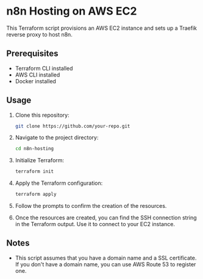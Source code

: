 # n8n Hosting on AWS EC2

This Terraform script provisions an AWS EC2 instance and sets up a Traefik reverse proxy to host n8n.

## Prerequisites

- Terraform CLI installed
- AWS CLI installed
- Docker installed

## Usage

1. Clone this repository:
   ```bash
   git clone https://github.com/your-repo.git
   ```

2. Navigate to the project directory:
   ```bash
   cd n8n-hosting
   ```

3. Initialize Terraform:
   ```bash
   terraform init
   ```

4. Apply the Terraform configuration:
   ```bash
   terraform apply
   ```

5. Follow the prompts to confirm the creation of the resources.

6. Once the resources are created, you can find the SSH connection string in the Terraform output. Use it to connect to your EC2 instance.

## Notes

- This script assumes that you have a domain name and a SSL certificate. If you don't have a domain name, you can use AWS Route 53 to register one.

